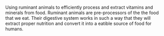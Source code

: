 Using ruminant animals to efficiently process and extract vitamins and minerals from food.
Ruminant animals are pre-processors of the the food that we eat.
Their digestive system works in such a way that they will extract proper nutrition and convert it into a eatible source of food for humans.
